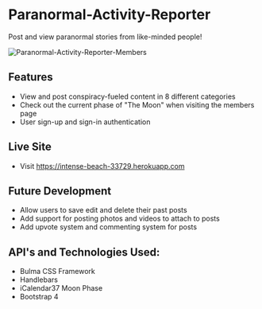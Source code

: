 # Paranormal-Activity-Reporter
Post and view paranormal stories from like-minded people!

![Paranormal-Activity-Reporter-Members](https://i.imgur.com/UIHyfJi.png)

## Features

* View and post conspiracy-fueled content in 8 different categories
* Check out the current phase of "The Moon" when visiting the members page
* User sign-up and sign-in authentication

## Live Site
* Visit https://intense-beach-33729.herokuapp.com

## Future Development
* Allow users to save edit and delete their past posts
* Add support for posting photos and videos to attach to posts
* Add upvote system and commenting system for posts

## API's and Technologies Used:

* Bulma CSS Framework
* Handlebars
* iCalendar37 Moon Phase 
* Bootstrap 4
